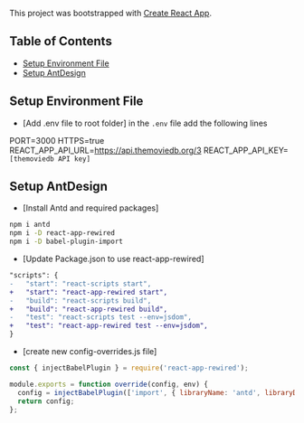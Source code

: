 This project was bootstrapped with [Create React App](https://github.com/facebookincubator/create-react-app).

## Table of Contents
- [Setup Environment File](#setup-environment-file)
- [Setup AntDesign](#setup-antdesign)

## Setup Environment File
 - [Add .env file to root folder]
 in the `.env` file add the following lines

PORT=3000
HTTPS=true
REACT_APP_API_URL=https://api.themoviedb.org/3
REACT_APP_API_KEY=`[themoviedb API key]`

## Setup AntDesign
- [Install Antd and required packages]
```sh
npm i antd
npm i -D react-app-rewired
npm i -D babel-plugin-import
```

- [Update Package.json to use react-app-rewired]
```diff
"scripts": {
-   "start": "react-scripts start",
+   "start": "react-app-rewired start",
-   "build": "react-scripts build",
+   "build": "react-app-rewired build",
-   "test": "react-scripts test --env=jsdom",
+   "test": "react-app-rewired test --env=jsdom",
}
```

- [create new config-overrides.js file]
```js
const { injectBabelPlugin } = require('react-app-rewired');

module.exports = function override(config, env) {
  config = injectBabelPlugin(['import', { libraryName: 'antd', libraryDirectory: 'es', style: 'css' }], config);
  return config;
};
```
